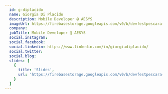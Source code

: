 ```yaml
---
  id: g-diplacido
  name: Giorgia Di Placido
  description: Mobile Developer @ AESYS
  imageUrl: https://firebasestorage.googleapis.com/v0/b/devfestpescara-2023.appspot.com/o/speakers%2Fg-diplacido.jpeg?alt=media&token=02c6a13d-6ce1-4f1b-a302-fad98849502c
  company: 
  jobTitle: Mobile Developer @ AESYS
  social.instagram: 
  social.facebook: 
  social.linkedin: https://www.linkedin.com/in/giorgiadiplacido/
  social.twitter: 
  social.blog: 
  slides: [
    {
      title: 'Slides',
      url: 'https://firebasestorage.googleapis.com/v0/b/devfestpescara-2023.appspot.com/o/slides%2FScrum%20Lego%20City.pdf?alt=media&token=117949bb-4e15-4426-9807-342eeef09050'
    }
  ]
---
```

  